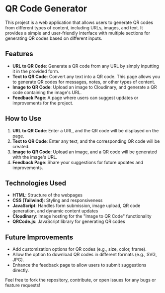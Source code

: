 # QR Code Generator

This project is a web application that allows users to generate QR codes from different types of content, including URLs, images, and text. It provides a simple and user-friendly interface with multiple sections for generating QR codes based on different inputs.

## Features
- **URL to QR Code**: Generate a QR code from any URL by simply inputting it in the provided form.
- **Text to QR Code**: Convert any text into a QR code. This page allows you to generate QR codes for messages, notes, or other types of content.
- **Image to QR Code**: Upload an image to Cloudinary, and generate a QR code containing the image's URL.
- **Feedback Page**: A page where users can suggest updates or improvements for the project.

## How to Use
1. **URL to QR Code**: Enter a URL, and the QR code will be displayed on the page.
2. **Text to QR Code**: Enter any text, and the corresponding QR code will be created.
3. **Image to QR Code**: Upload an image, and a QR code will be generated with the image's URL.
4. **Feedback Page**: Share your suggestions for future updates and improvements.

## Technologies Used
- **HTML**: Structure of the webpages
- **CSS (Tailwind)**: Styling and responsiveness
- **JavaScript**: Handles form submission, image upload, QR code generation, and dynamic content updates
- **Cloudinary**: Image hosting for the "Image to QR Code" functionality
- **QRCode.js**: JavaScript library for generating QR codes

## Future Improvements
- Add customization options for QR codes (e.g., size, color, frame).
- Allow the option to download QR codes in different formats (e.g., SVG, JPG).
- Enhance the feedback page to allow users to submit suggestions directly.

Feel free to fork the repository, contribute, or open issues for any bugs or feature requests!
